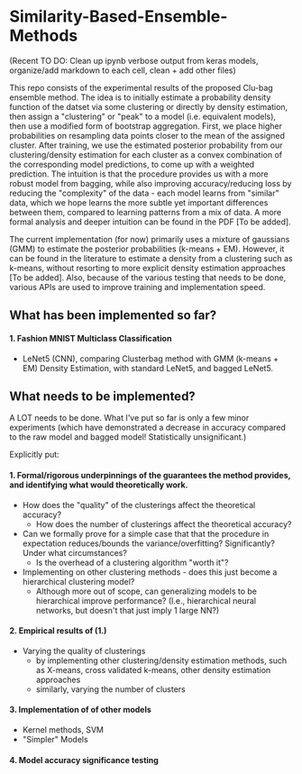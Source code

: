 # Similarity-Based-Ensemble-Methods
(Recent TO DO: Clean up ipynb verbose output from keras models, organize/add markdown to each cell, clean + add other files)

This repo consists of the experimental results of the proposed Clu-bag ensemble method. The idea is to initially estimate a probability density function of the datset via some clustering or directly by density estimation, then assign a "clustering" or "peak" to a model (i.e. equivalent models), then use a modified form of bootstrap aggregation. First, we place higher probabilities on resampling data points closer to the mean of the assigned cluster. After training, we use the estimated posterior probability from our clustering/density estimation for each cluster as a convex combination of the corresponding model predictions, to come up with a weighted prediction. 
The intuition is that the procedure provides us with a more robust model from bagging, while also improving accuracy/reducing loss by reducing the "complexity" of the data - each model learns from "similar" data, which we hope learns the more subtle yet important differences between them, compared to learning patterns from a mix of data. A more formal analysis and deeper intuition can be found in the PDF [To be added].

The current implementation (for now) primarily uses a mixture of gaussians (GMM) to estimate the posterior probabilities (k-means + EM). However, it can be found in the literature to estimate a density from a clustering such as k-means, without resorting to more explicit density estimation approaches [To be added]. Also, because of the various testing that needs to be done, various APIs are used to improve training and implementation speed.

## What has been implemented so far?

#### 1. Fashion MNIST Multiclass Classification
  - LeNet5 (CNN), comparing Clusterbag method with GMM (k-means + EM) Density Estimation, with standard LeNet5, and bagged LeNet5.

## What needs to be implemented?

A LOT needs to be done. What I've put so far is only a few minor experiments (which have demonstrated a decrease in accuracy compared to the raw model and bagged model! Statistically unsignificant.)

Explicitly put:
#### 1. Formal/rigorous underpinnings of the guarantees the method provides, and identifying what would theoretically work.
  - How does the "quality" of the clusterings affect the theoretical accuracy? 
    - How does the number of clusterings affect the theoretical accuracy?
  - Can we formally prove for a simple case that that the procedure in expectation reduces/bounds the variance/overfitting? Significantly? Under what circumstances?
    - Is the overhead of a clustering algorithm "worth it"?
  - Implementing on other clustering methods - does this just become a hierarchical clustering model? 
    - Although more out of scope, can generalizing models to be hierarchical improve performance? (I.e., hierarchical neural networks, but doesn't that just imply 1 large NN?)
#### 2. Empirical results of (1.)
  - Varying the quality of clusterings
    - by implementing other clustering/density estimation methods, such as X-means, cross validated k-means, other density estimation approaches
    - similarly, varying the number of clusters
#### 3. Implementation of of other models
  - Kernel methods, SVM
  - "Simpler" Models
#### 4. Model accuracy significance testing
